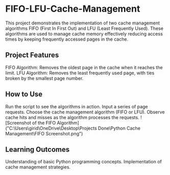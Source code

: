 # FIFO-LFU-Cache-Management
This project demonstrates the implementation of two cache management algorithms FIFO (First In First Out) and LFU (Least Frequently Used). These algorithms are used to manage cache memory effectively reducing access times by keeping frequently accessed pages in the cache.

## Project Features
FIFO Algorithm: Removes the oldest page in the cache when it reaches the limit.
LFU Algorithm: Removes the least frequently used page, with ties broken by the smallest page number.

## How to Use
Run the script to see the algorithms in action.
Input a series of page requests.
Choose the cache management algorithm (FIFO or LFU).
Observe cache hits and misses as the algorithm processes the requests.
![Screenshot of the FIFO Algorithm]("C:\Users\girid\OneDrive\Desktop\Projects Done\Python Cache Management\FIFO Screenshot.png")

## Learning Outcomes
Understanding of basic Python programming concepts.
Implementation of cache management strategies.
